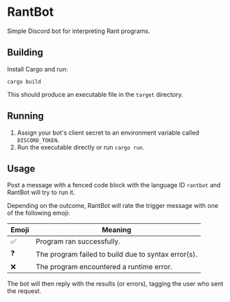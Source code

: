 # RantBot

Simple Discord bot for interpreting Rant programs.

## Building

Install Cargo and run:

```
cargo build
```

This should produce an executable file in the `target` directory.

## Running

1. Assign your bot's client secret to an environment variable called `DISCORD_TOKEN`.
2. Run the executable directly or run `cargo run`.

## Usage

Post a message with a fenced code block with the language ID `rantbot` and RantBot will try to run it.

Depending on the outcome, RantBot will rate the trigger message with one of the following emoji:

|Emoji|Meaning|
|-----|-------|
|✅|Program ran successfully.|
|❓|The program failed to build due to syntax error(s).|
|❌|The program encountered a runtime error.|

The bot will then reply with the results (or errors), tagging the user who sent the request.